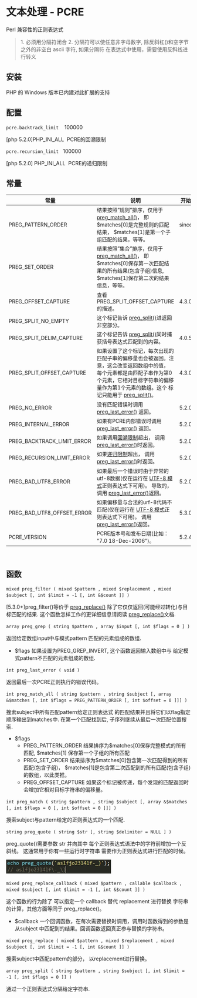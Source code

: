 # 文本处理 - PCRE

Perl 兼容性的正则表达式
> 1\. 必须用分隔符闭合
> 2\. 分隔符可以使任意非字母数字, 除反斜杠(\)和空字节之外的非空白 ascii 字符, 如果分隔符 在表达式中使用，需要使用反斜线进行转义

## 安装

PHP 的 Windows 版本已内建对此扩展的支持

## 配置

`pcre.backtrack_limit`    100000

[php 5.2.0]PHP_INI_ALL 
PCRE的回溯限制

`pcre.recursion_limit`   100000

[php 5.2.0] PHP_INI_ALL 
PCRE的递归限制

## 常量


|  常量 |  说明  |  开始  |
|---|---|---|
| PREG_PATTERN_ORDER | 结果按照”规则”排序，仅用于 [preg_match_all()](mk://function.preg-match-all.html)， 即$matches[0]是完整规则的匹配结果， $matches[1]是第一个子组匹配的结果，等等。 | since |
| PREG_SET_ORDER | 结果按照”集合”排序，仅用于 [preg_match_all()](mk://function.preg-match-all.html)， 即$matches[0]保存第一次匹配结果的所有结果(包含子组)信息, $matches[1]保存第二次的结果信息，等等。 |   |
| PREG_OFFSET_CAPTURE | 查看PREG_SPLIT_OFFSET_CAPTURE的描述。 | 4.3.0 |
| PREG_SPLIT_NO_EMPTY | 这个标记告诉 [preg_split()](mk://function.preg-split.html)进返回非空部分。 |   |
| PREG_SPLIT_DELIM_CAPTURE | 这个标记告诉 [preg_split()](mk://function.preg-split.html)同时捕获括号表达式匹配到的内容。 | 4.0.5 |
| PREG_SPLIT_OFFSET_CAPTURE | 如果设置了这个标记，每次出现的匹配子串的偏移量也会被返回。注意，这会改变返回数组中的值， 每个元素都是由匹配子串作为第0个元素，它相对目标字符串的偏移量作为第1个元素的数组。这个 标记只能用于 [preg_split()](mk://function.preg-split.html)。 | 4.3.0 |
| PREG_NO_ERROR | 没有匹配错误时调用 [preg_last_error()](mk://function.preg-last-error.html) 返回。 | 5.2.0 |
| PREG_INTERNAL_ERROR | 如果有PCRE内部错误时调用 [preg_last_error()](mk://function.preg-last-error.html) 返回。 | 5.2.0 |
| PREG_BACKTRACK_LIMIT_ERROR | 如果调用[回溯限制](mk://pcre.configuration.html#ini.pcre.backtrack-limit)超出， 调用 [preg_last_error()](mk://function.preg-last-error.html)时返回。 | 5.2.0 |
| PREG_RECURSION_LIMIT_ERROR | 如果[递归限制](mk://pcre.configuration.html#ini.pcre.recursion-limit)超出， 调用 [preg_last_error()](mk://function.preg-last-error.html)时返回。 | 5.2.0 |
| PREG_BAD_UTF8_ERROR | 如果最后一个错误时由于异常的utf-8数据(仅在运行在 [UTF-8 模式](mk://reference.pcre.pattern.modifiers.html)正则表达式下可用)。 导致的，调用 [preg_last_error()](mk://function.preg-last-error.html)返回。 | 5.2.0 |
| PREG_BAD_UTF8_OFFSET_ERROR | 如果偏移量与合法的urf-8代码不匹配(仅在运行在 [UTF-8 模式](mk://reference.pcre.pattern.modifiers.html)正则表达式下可用)。 调用 [preg_last_error()](mk://function.preg-last-error.html)返回。 | 5.3.0 |
| PCRE_VERSION | PCRE版本号和发布日期(比如： "7.0 18-Dec-2006")。 | 5.2.4 |



 

## 函数

`mixed preg_filter ( mixed $pattern , mixed $replacement , mixed $subject [, int $limit = -1 [, int &$count ]] )`

[5.3.0+]preg_filter()等价于 [preg_replace()](mk://function.preg-replace.html) 除了它仅仅返回(可能经过转化)与目标匹配的结果. 这个函数怎样工作的更详细信息请阅读 [preg_replace()](mk://function.preg-replace.html)文档.

`array preg_grep ( string $pattern , array $input [, int $flags = 0 ] )`

返回给定数组input中与模式pattern 匹配的元素组成的数组. 
- $flags
    如果设置为PREG_GREP_INVERT, 这个函数返回输入数组中与 给定模式pattern不匹配的元素组成的数组. 

`int preg_last_error ( void )`

返回最后一次PCRE正则执行的错误代码。 

`int preg_match_all ( string $pattern , string $subject [, array &$matches [, int $flags = PREG_PATTERN_ORDER [, int $offset = 0 ]]] )`

搜索subject中所有匹配pattern给定正则表达式 的匹配结果并且将它们以flag指定顺序输出到matches中. 在第一个匹配找到后, 子序列继续从最后一次匹配位置搜索. 

- $flags
    - PREG_PATTERN_ORDER 
        结果排序为$matches[0]保存完整模式的所有匹配, $matches[1] 保存第一个子组的所有匹配
    - PREG_SET_ORDER 
        结果排序为$matches[0]包含第一次匹配得到的所有匹配(包含子组)， $matches[1]是包含第二次匹配到的所有匹配(包含子组)的数组，以此类推。 
    - PREG_OFFSET_CAPTURE
        如果这个标记被传递，每个发现的匹配返回时会增加它相对目标字符串的偏移量。 

`int preg_match ( string $pattern , string $subject [, array &$matches [, int $flags = 0 [, int $offset = 0 ]]] )`

搜索subject与pattern给定的正则表达式的一个匹配. 

`string preg_quote ( string $str [, string $delimiter = NULL ] )`

preg_quote()需要参数 str 并向其中 每个正则表达式语法中的字符前增加一个反斜线。 这通常用于你有一些运行时字符串 需要作为正则表达式进行匹配的时候。 


![-w214](./media/15936174730133/15936176267781.jpg)


`mixed preg_replace_callback ( mixed $pattern , callable $callback , mixed $subject [, int $limit = -1 [, int &$count ]] )`

这个函数的行为除了 可以指定一个 callback 替代 replacement 进行替换 字符串的计算，其他方面等同于 preg_replace()。 

- $callback
    一个回调函数，在每次需要替换时调用，调用时函数得到的参数是从subject 中匹配到的结果。回调函数返回真正参与替换的字符串。 

`mixed preg_replace ( mixed $pattern , mixed $replacement , mixed $subject [, int $limit = -1 [, int &$count ]] )`

搜索subject中匹配pattern的部分， 以replacement进行替换。 

`array preg_split ( string $pattern , string $subject [, int $limit = -1 [, int $flags = 0 ]] )`

通过一个正则表达式分隔给定字符串. 